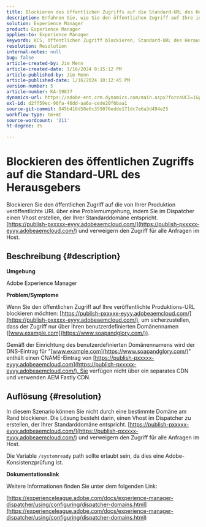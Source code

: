 ```yaml
---
title: Blockieren des öffentlichen Zugriffs auf die Standard-URL des Herausgebers
description: Erfahren Sie, wie Sie den öffentlichen Zugriff auf Ihre in Adobe Experience Manager veröffentlichte Produktions-URL blockieren.
solution: Experience Manager
product: Experience Manager
applies-to: Experience Manager
keywords: KCS, öffentlichen Zugriff blockieren, Standard-URL des Herausgebers, AEM, Adobe Experience Manager, Fehlerbehebung, Fastly, CDN, DNS, CNAME
resolution: Resolution
internal-notes: null
bug: false
article-created-by: Jim Menn
article-created-date: 1/16/2024 8:15:12 PM
article-published-by: Jim Menn
article-published-date: 1/16/2024 10:12:45 PM
version-number: 5
article-number: KA-19837
dynamics-url: https://adobe-ent.crm.dynamics.com/main.aspx?forceUCI=1&pagetype=entityrecord&etn=knowledgearticle&id=20ac51f0-abb4-ee11-a569-6045bd006268
exl-id: d2ff59ec-90fa-46dd-aa6a-cede20f6baa1
source-git-commit: 845b416d58e6c359076edde171dc7e6a3d494e25
workflow-type: tm+mt
source-wordcount: '211'
ht-degree: 3%

---
```


# Blockieren des öffentlichen Zugriffs auf die Standard-URL des Herausgebers


Blockieren Sie den öffentlichen Zugriff auf die von Ihrer Produktion veröffentlichte URL über eine Problemumgehung, indem Sie im Dispatcher einen Vhost erstellen, der Ihrer Standarddomäne entspricht. [https://publish-pxxxxx-eyyy.adobeaemcloud.com/](https://publish-pxxxxx-eyyy.adobeaemcloud.com/) und verweigern den Zugriff für alle Anfragen im Host.

## Beschreibung {#description}


<b>Umgebung</b>

Adobe Experience Manager

<b>Problem/Symptome</b>

Wenn Sie den öffentlichen Zugriff auf Ihre veröffentlichte Produktions-URL blockieren möchten: [https://publish-pxxxxx-eyyy.adobeaemcloud.com/](https://publish-pxxxxx-eyyy.adobeaemcloud.com/), um sicherzustellen, dass der Zugriff nur über Ihren benutzerdefinierten Domänennamen ([www.example.com](https://www.soapandglory.com/)).

Gemäß der Einrichtung des benutzerdefinierten Domänennamens wird der DNS-Eintrag für &quot;[www.example.com](https://www.soapandglory.com/)&quot; enthält einen CNAME-Eintrag von [https://publish-pxxxxx-eyyy.adobeaemcloud.com](https://publish-pxxxxx-eyyy.adobeaemcloud.com/). Sie verfügen nicht über ein separates CDN und verwenden AEM Fastly CDN.


## Auflösung {#resolution}


In diesem Szenario können Sie nicht durch eine bestimmte Domäne am Rand blockieren. Die Lösung besteht darin, einen Vhost im Dispatcher zu erstellen, der Ihrer Standarddomäne entspricht. [https://publish-pxxxxx-eyyy.adobeaemcloud.com/](https://publish-pxxxxx-eyyy.adobeaemcloud.com/) und verweigern den Zugriff für alle Anfragen im Host.

Die Variable `/systemready` path sollte erlaubt sein, da dies eine Adobe-Konsistenzprüfung ist.

<b>Dokumentationslink</b>

Weitere Informationen finden Sie unter dem folgenden Link:

[https://experienceleague.adobe.com/docs/experience-manager-dispatcher/using/configuring/dispatcher-domains.html](https://experienceleague.adobe.com/docs/experience-manager-dispatcher/using/configuring/dispatcher-domains.html)
